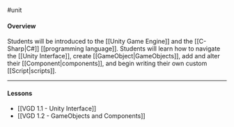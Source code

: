 #unit

#### Overview

Students will be introduced to the [[Unity Game Engine]] and the [[C-Sharp|C#]] [[programming language]]. Students will learn how to navigate the [[Unity Interface]], create [[GameObject|GameObjects]], add and alter their [[Component|components]], and begin writing their own custom [[Script|scripts]].

---
#### Lessons

- [[VGD 1.1 - Unity Interface]]
- [[VGD 1.2 - GameObjects and Components]]